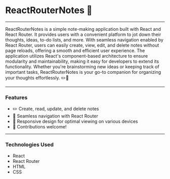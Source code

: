 
# ReactRouterNotes 📝
***
ReactRouterNotes is a simple note-making application built with React and React Router. It provides users with a convenient platform to jot down their thoughts, ideas, to-do lists, and more. With seamless navigation enabled by React Router, users can easily create, view, edit, and delete notes without page reloads, offering a smooth and efficient user experience. The application utilizes React's component-based architecture to ensure modularity and maintainability, making it easy for developers to extend its functionality. Whether you're brainstorming new ideas or keeping track of important tasks, ReactRouterNotes is your go-to companion for organizing your thoughts effortlessly. ✏️🚀
***

### Features
* ✏️ Create, read, update, and delete notes
* 🔄 Seamless navigation with React Router
* 📱 Responsive design for optimal viewing on various devices
* 🤝 Contributions welcome!

***
### Technologies Used
* React
* React Router
* HTML
* CSS
